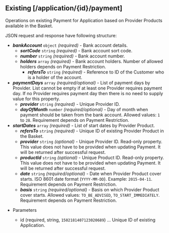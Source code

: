 ## Existing [/application/{id}/payment]
Operations on existing Payment for Application based on Provider Products available in the Basket.

JSON request and response have following structure:

- _**bankAccount**_ `object` *(required)* - Bank account details.
    - _**sortCode**_ `string` *(required)* - Bank account sort code.
    - _**number**_ `string` *(required)* - Bank account number.
    - _**holders**_ `array` *(required)* - Bank account holders. Number of allowed holders depends on Payment Restriction.
        - _**refersTo**_ `string` *(required)* - Reference to ID of the Customer who is a holder of the account.
- _**paymentDays**_ `array` *(required/optional)* - List of payment days by Provider. List cannot be empty if at least one Provider requires payment day. If no Provider requires payment day then there is no need to supply value for this property.
    - _**provider**_ `string` *(required)* - Unique Provider ID.
    - _**dayOfMonth**_ `number` *(required/optional)* - Day of month when payment should be taken from the bank account. Allowed values: `1` to `28`. Requirement depends on Payment Restriction.
- _**startDates**_ `array` *(required)* - List of start dates by Provider Product.
    - _**refersTo**_ `string` *(required)* - Unique ID of existing Provider Product in the Basket.
    - _**provider**_ `string` *(optional)* - Unique Provider ID. Read-only property. This value does not have to be provided when updating Payment. It will be returned after successful request.
    - _**productId**_ `string` *(optional)* - Unique Product ID. Read-only property. This value does not have to be provided when updating Payment. It will be returned after successful request.
    - _**date**_ `string` *(required/optional)* - Date when Provider Product cover starts. ISO 8601 date format (`YYYY-MM-DD`). Example: `2015-04-11`. Requirement depends on Payment Restriction.
    - _**basis**_ `string` *(required/optional)* - Basis on which Provider Product cover starts. Allowed values: `TO_BE_ADVISED`, `TO_START_IMMEDIATELY`. Requirement depends on Payment Restriction.

+ Parameters

    + id (required, string, `1502181407123020689`) ... Unique ID of existing Application.
